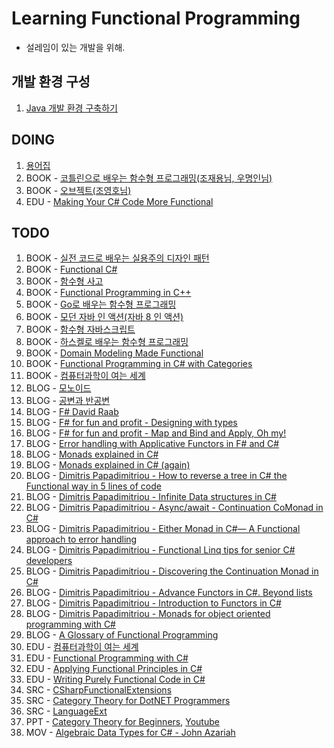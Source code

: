 # Learning Functional Programming
- 설레임이 있는 개발을 위해. 

## 개발 환경 구성
1. [Java 개발 환경 구축하기](https://github.com/hhko/Learning-FunctionalProgramming/blob/master/Ready/Setup-Java.md)

## DOING
1. [용어집](./Glossaries)
1. BOOK - [코틀린으로 배우는 함수형 프로그래밍(조재용님, 우명인님)](./Books/01-LearnFunctionalProgrammingWithKotlin)
1. BOOK - [오브젝트(조영호님)](./Books/02-Object)
1. EDU - [Making Your C# Code More Functional](./Edu/MakingYourCSharpCodeMoreFunctional)

## TODO   
1. BOOK - [실전 코드로 배우는 실용주의 디자인 패턴](http://www.yes24.com/Product/goods/34572809)
1. BOOK - [Functional C#](http://www.yes24.com/Product/Goods/69669484?scode=032&OzSrank=20)
1. BOOK - [함수형 사고](http://www.yes24.com/24/UsedShop/Goods/29029252?scode=048_002)
1. BOOK - [Functional Programming in C++](http://www.yes24.com/Product/Goods/77275593?scode=032&OzSrank=16)
1. BOOK - [Go로 배우는 함수형 프로그래밍](http://www.yes24.com/Product/Goods/73293439?scode=032&OzSrank=2)
1. BOOK - [모던 자바 인 액션(자바 8 인 액션)](http://www.yes24.com/Product/Goods/77125987?scode=032&OzSrank=14)
1. BOOK - [함수형 자바스크립트](http://www.yes24.com/24/UsedShop/Goods/58181696?scode=048_002)
1. BOOK - [하스켈로 배우는 함수형 프로그래밍](http://www.yes24.com/Product/Goods/19842361?scode=032&OzSrank=5)
1. BOOK - [Domain Modeling Made Functional](https://pragprog.com/book/swdddf/domain-modeling-made-functional)
1. BOOK - [Functional Programming in C# with Categories](https://leanpub.com/functional-programming-in-cSharp-with-categories)
1. BOOK - [컴퓨터과학이 여는 세계](http://www.yes24.com/Product/Goods/17976737)
1. BLOG - [모노이드](https://sojin.io/article/%EB%AA%A8%EB%85%B8%EC%9D%B4%EB%93%9C/)
1. BLOG - [공변과 반공변](https://sojin.io/article/%EA%B3%B5%EB%B3%80%EA%B3%BC-%EB%B0%98%EA%B3%B5%EB%B3%80)
1. BLOG - [F# David Raab](http://sidburn.github.io/Series)
1. BLOG - [F# for fun and profit - Designing with types](https://fsharpforfunandprofit.com/series/designing-with-types.html)
1. BLOG - [F# for fun and profit - Map and Bind and Apply, Oh my!](https://fsharpforfunandprofit.com/series/map-and-bind-and-apply-oh-my.html)
1. BLOG - [Error handling with Applicative Functors in F# and C#](https://blog.leifbattermann.de/2015/09/12/error-handling-with-applicative-functors-in-f-and-c/)
1. BLOG - [Monads explained in C#](https://mikhail.io/2016/01/monads-explained-in-csharp/)
1. BLOG - [Monads explained in C# (again)](https://mikhail.io/2018/07/monads-explained-in-csharp-again/)
1. BLOG - [Dimitris Papadimitriou - How to reverse a tree in C# the Functional way in 5 lines of code](https://medium.com/@dimpapadim3/how-to-reverse-a-tree-in-c-the-functional-way-in-5-lines-of-code-130c9cddcb5b)
1. BLOG - [Dimitris Papadimitriou - Infinite Data structures in C#](https://medium.com/@dimpapadim3/infinite-data-structures-in-c-b3655386befe)
1. BLOG - [Dimitris Papadimitriou - Async/await - Continuation CoMonad in C#](https://medium.com/@dimpapadim3/async-await-continuation-comonad-in-c-558a644eb4ef)
1. BLOG - [Dimitris Papadimitriou - Either Monad in C#— A Functional approach to error handling](https://medium.com/@dimpapadim3/either-is-a-common-type-in-functional-languages-94b86eea325c)
1. BLOG - [Dimitris Papadimitriou - Functional Linq tips for senior C# developers](https://medium.com/@dimpapadim3/functional-linq-tips-for-senior-c-developers-bfb869547610)
1. BLOG - [Dimitris Papadimitriou - Discovering the Continuation Monad in C#](https://medium.com/@dimpapadim3/deriving-continuation-monad-from-callbacks-23d74e8331d0)
1. BLOG - [Dimitris Papadimitriou - Advance Functors in C#. Beyond lists](https://medium.com/@dimpapadim3/advance-functors-and-design-patterns-with-c-fba9c9cae0f9)
1. BLOG - [Dimitris Papadimitriou - Introduction to Functors in C#](https://medium.com/@dimpapadim3/introduction-to-functors-in-c-1e6b434c85ae)
1. BLOG - [Dimitris Papadimitriou - Monads for object oriented programming with C#](https://medium.com/@dimpapadim3/monads-in-oop-with-c-a4ec11f1f9d9)
1. BLOG - [A Glossary of Functional Programming](http://degoes.net/articles/fp-glossary)
1. EDU - [컴퓨터과학이 여는 세계](https://www.youtube.com/watch?v=HTWSPoDLmHI&list=PL0Nf1KJu6Ui7yoc9RQ2TiiYL9Z0MKoggH)
1. EDU - [Functional Programming with C#](https://www.pluralsight.com/courses/functional-programming-csharp)
1. EDU - [Applying Functional Principles in C#](https://www.pluralsight.com/courses/csharp-applying-functional-principles)
1. EDU - [Writing Purely Functional Code in C#](https://www.pluralsight.com/courses/writing-purely-functional-code-csharp)
1. SRC - [CSharpFunctionalExtensions](https://github.com/vkhorikov/CSharpFunctionalExtensions)
1. SRC - [Category Theory for DotNET Programmers](https://github.com/cboudereau/category-theory-for-dotnet-programmers)
1. SRC - [LanguageExt](https://github.com/louthy/language-ext)
1. PPT - [Category Theory for Beginners](https://www.slideshare.net/kenbot/category-theory-for-beginners), [Youtube](https://www.youtube.com/watch?v=jDhMDgU7Koc)
1. MOV - [Algebraic Data Types for C# - John Azariah](https://www.youtube.com/watch?v=CUdp1XGwRng&list=PL03Lrmd9CiGdch9Ul3PynPDZcZ18sz9KV&index=39)
